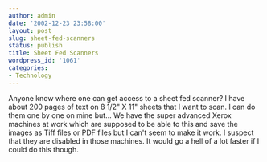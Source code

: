 ```yaml
---
author: admin
date: '2002-12-23 23:58:00'
layout: post
slug: sheet-fed-scanners
status: publish
title: Sheet Fed Scanners
wordpress_id: '1061'
categories:
- Technology
---
```

Anyone know where one can get access to a sheet fed scanner? I have about 200 pages of text on 8 1/2" X 11" sheets that I want to scan. I can do them one by one on mine but... We have the super advanced Xerox machines at work which are supposed to be able to this and save the images as Tiff files or PDF files but I can't seem to make it work. I suspect that they are disabled in those machines. It would go a hell of a lot faster if I could do this though.
